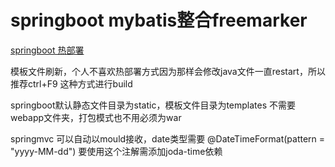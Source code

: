 # springboot mybatis整合freemarker
 [springboot 热部署](https://www.cnblogs.com/aqsunkai/p/6690574.html)
 
 模板文件刷新，个人不喜欢热部署方式因为那样会修改java文件一直restart，所以推荐ctrl+F9
 这种方式进行build
 
 springboot默认静态文件目录为static，模板文件目录为templates
 不需要webapp文件夹，打包模式也不用必须为war
 
 springmvc 可以自动以mould接收，date类型需要 @DateTimeFormat(pattern = "yyyy-MM-dd")
 要使用这个注解需添加joda-time依赖